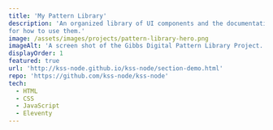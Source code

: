 ```yaml
---
title: 'My Pattern Library'
description: 'An organized library of UI components and the documentation
for how to use them.'
image: /assets/images/projects/pattern-library-hero.png
imageAlt: 'A screen shot of the Gibbs Digital Pattern Library Project.'
displayOrder: 1
featured: true
url: 'http://kss-node.github.io/kss-node/section-demo.html'
repo: 'https://github.com/kss-node/kss-node'
tech:
  - HTML
  - CSS
  - JavaScript
  - Eleventy
---
```

